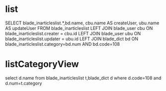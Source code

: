 list
===
SELECT
blade_inarticleslist.*,bd.name,
cbu.name AS createUser,
ubu.name AS updateUser
FROM
blade_inarticleslist
LEFT JOIN blade_user cbu ON blade_inarticleslist.creater = cbu.id
LEFT JOIN blade_user ubu ON blade_inarticleslist.updater = ubu.id
LEFT JOIN blade_dict bd ON blade_inarticleslist.category=bd.num AND bd.code=108

listCategoryView
===
select d.name from blade_inarticleslist t,blade_dict d where d.code=108 
and d.num=t.category